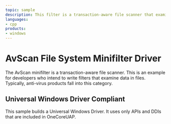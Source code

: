 ```yaml
---
topic: sample
description: This filter is a transaction-aware file scanner that examines data in files.
languages:
- cpp
products:
- windows
---
```


<!---
    name: AvScan File System Minifilter Driver
    platform: WDM
    language: cpp
    category: FileSystem
    description: This filter is a transaction-aware file scanner that examines data in files.
    samplefwlink: http://go.microsoft.com/fwlink/p/?LinkId=617644
--->

# AvScan File System Minifilter Driver

The AvScan minifilter is a transaction-aware file scanner. This is an example for developers who intend to write filters that examine data in files. Typically, anti-virus products fall into this category.

## Universal Windows Driver Compliant
This sample builds a Universal Windows Driver. It uses only APIs and DDIs that are included in OneCoreUAP.